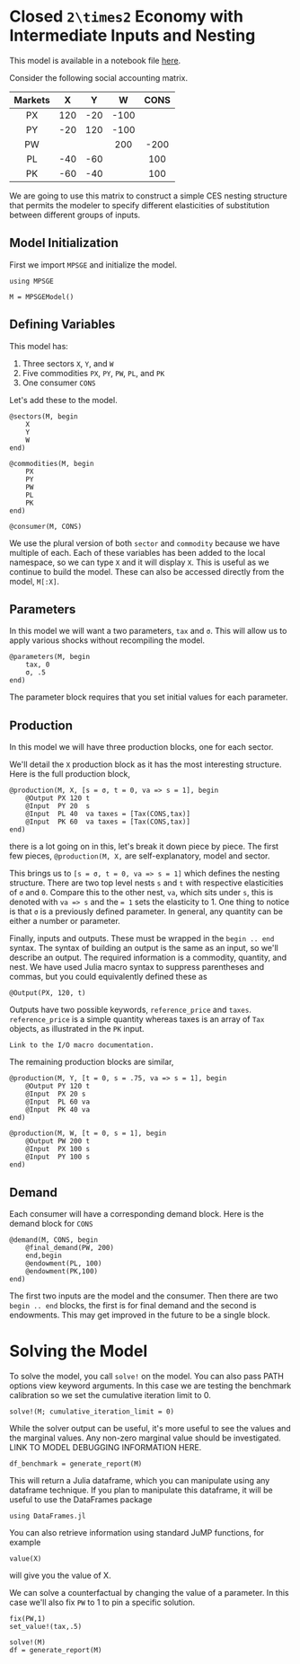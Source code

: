 # Closed ``2\times2`` Economy with Intermediate Inputs and Nesting

This model is available in a notebook file [here](https://github.com/mitchphillipson/MPSGE.jl/blob/main/examples/M22.ipynb).

Consider the following social accounting matrix. 

|  Markets  |    X   |    Y   |    W    |       CONS   |
|:---------:|:------:|:------:|:-------:|:-----------: |      
|PX         |  120   | -20    |  -100   |              |
|PY         |  -20   |  120   |  -100   |              |
|PW         |        |        |   200   | -200         |
|PL         |  -40   |  -60   |         |  100         |
|PK         |  -60   |  -40   |         |  100         |      

We are going to use this matrix to construct a simple CES nesting structure that
permits the modeler to specify different elasticities of substitution between
different groups of inputs.

## Model Initialization

First we import `MPSGE` and initialize the model.
```
using MPSGE

M = MPSGEModel()
```

## Defining Variables

This model has:
1. Three sectors `X`, `Y`, and `W`
2. Five commodities `PX`, `PY`, `PW`, `PL`, and `PK`
3. One consumer `CONS`

Let's add these to the model.
```
@sectors(M, begin
    X
    Y
    W
end)

@commodities(M, begin
    PX
    PY
    PW
    PL
    PK
end)

@consumer(M, CONS)
```
We use the plural version of both `sector` and `commodity` because we have 
multiple of each. Each of these variables has been added to the local 
namespace, so we can type `X` and it will display `X`. This is useful
as we continue to build the model. These can also be accessed directly
from the model, `M[:X]`. 

## Parameters

In this model we will want a two parameters, `tax` and `σ`. This
will allow us to apply various shocks without recompiling the model.
```
@parameters(M, begin
    tax, 0
    σ, .5
end)
```
The parameter block requires that you set initial values for each parameter. 

## Production
In this model we will have three production blocks, one for each sector. 

We'll detail the `X` production block as it has the most interesting structure. 
Here is the full production block,
```
@production(M, X, [s = σ, t = 0, va => s = 1], begin
    @Output PX 120 t
    @Input  PY 20  s
    @Input  PL 40  va taxes = [Tax(CONS,tax)]
    @Input  PK 60  va taxes = [Tax(CONS,tax)]
end)
```
there is a lot going on in this, let's break it down piece by piece. The
first few pieces, `@production(M, X,` are self-explanatory, model and 
sector. 

This brings us to `[s = σ, t = 0, va => s = 1]` which defines the nesting
structure. There are two top level nests `s` and `t` with
respective elasticities of `σ` and `0`. Compare this to the other nest, `va`,
which sits under `s`, this is denoted with `va => s` and the `= 1` sets
the elasticity to 1. One thing to notice is that `σ` is a previously defined
parameter. In general, any quantity can be either a number or parameter.

Finally, inputs and outputs. These must be wrapped in the `begin .. end` syntax.
The syntax of building an output is the same as an input, so we'll describe an 
output. The required information is a commodity, quantity, and nest. We have
used Julia macro syntax to suppress parentheses and commas, but you could 
equivalently defined these as 
```
@Output(PX, 120, t)
```
Outputs have two possible keywords, `reference_price` and `taxes`. 
`reference_price` is a simple quantity whereas taxes is an array of `Tax` objects,
as illustrated in the `PK` input. 
```
Link to the I/O macro documentation. 
```

The remaining production blocks are similar,
```
@production(M, Y, [t = 0, s = .75, va => s = 1], begin 
    @Output PY 120 t
    @Input  PX 20 s
    @Input  PL 60 va
    @Input  PK 40 va
end)

@production(M, W, [t = 0, s = 1], begin
    @Output PW 200 t
    @Input  PX 100 s
    @Input  PY 100 s
end)
```

## Demand
Each consumer will have a corresponding demand block. Here is the demand
block for `CONS`
```
@demand(M, CONS, begin
    @final_demand(PW, 200)
    end,begin
    @endowment(PL, 100)
    @endowment(PK,100)
end)
```
The first two inputs are the model and the consumer. Then there are two 
`begin .. end` blocks, the first is for final demand and the second is 
endowments. This may get improved in the future to be a single block. 



# Solving the Model
To solve the model, you call `solve!` on the model. You can also pass
PATH options view keyword arguments. In this case we are testing the 
benchmark calibration so we set the cumulative iteration limit to 0.
```
solve!(M; cumulative_iteration_limit = 0)
```
While the solver output can be useful, it's more useful to see the values
and the marginal values. Any non-zero marginal value should be investigated. 
LINK TO MODEL DEBUGGING INFORMATION HERE.
```
df_benchmark = generate_report(M)
```
This will return a Julia dataframe, which you can manipulate using any dataframe
technique. If you plan to manipulate this dataframe, it will be useful to use
the DataFrames package
```
using DataFrames.jl
```
You can also retrieve information using standard JuMP functions, for example
```
value(X)
```
will give you the value of X. 

We can solve a counterfactual by changing the value of a parameter. In this 
case we'll also fix `PW` to 1 to pin a specific solution.
```
fix(PW,1)
set_value!(tax,.5)

solve!(M)
df = generate_report(M)
```
